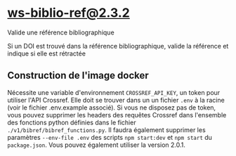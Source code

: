 # ws-biblio-ref@2.3.2

Valide une référence bibliographique

Si un DOI est trouvé dans la référence bibliographique, valide la référence et indique si elle est rétractée

## Construction de l'image docker

Nécessite une variable d'environnement `CROSSREF_API_KEY`, un token pour utiliser l'API Crossref. Elle doit se trouver dans un un fichier `.env` à la racine (voir le fichier .env.example associé).
Si vous ne disposez pas de token, vous pouvez supprimer les  headers des requêtes Crossref dans l'ensemble des fonctions python définies dans le fichier `./v1/bibref/bibref_functions.py`. Il faudra également supprimer les paramètres `--env-file .env` des scripts `npm start:dev` et `npm start` du `package.json`. Vous pouvez également utiliser la version 2.0.1.
